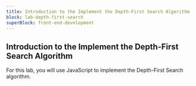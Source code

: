 ```yaml
---
title: Introduction to the Implement the Depth-First Search Algorithm
block: lab-depth-first-search
superBlock: front-end-development
---
```


## Introduction to the Implement the Depth-First Search Algorithm

For this lab, you will use JavaScript to implement the Depth-First Search algorithm.
